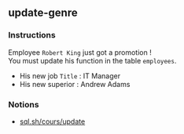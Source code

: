## update-genre

### Instructions

Employee `Robert King` just got a promotion !  
You must update his function in the table `employees`.

- His new job `Title` : IT Manager
- His new superior : Andrew Adams

### Notions

- [sql.sh/cours/update](https://sql.sh/cours/update)
